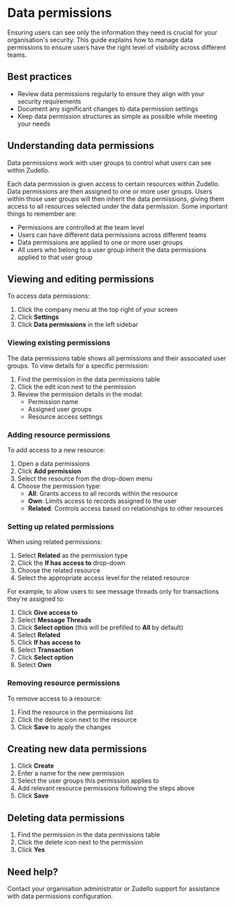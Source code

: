 # Data permissions

Ensuring users can see only the information they need is crucial for your organisation's security. This guide explains how to manage data permissions to ensure users have the right level of visibility across different teams.

## Best practices

- Review data permissions regularly to ensure they align with your security requirements
- Document any significant changes to data permission settings
- Keep data permission structures as simple as possible while meeting your needs

## Understanding data permissions

Data permissions work with user groups to control what users can see within Zudello. 

Each data permission is given access to certain resources within Zudello. Data permissions are then assigned to one or more user groups. Users within those user groups will then inherit the data permissions, giving them access to all resources selected under the data permission.
Some important things to remember are:

- Permissions are controlled at the team level
- Users can have different data permissions across different teams
- Data permissions are applied to one or more user groups
- All users who belong to a user group inherit the data permissions applied to that user group

## Viewing and editing permissions

To access data permissions:

1. Click the company menu at the top right of your screen
2. Click **Settings**
3. Click **Data permissions** in the left sidebar

### Viewing existing permissions

The data permissions table shows all permissions and their associated user groups. To view details for a specific permission:

1. Find the permission in the data permissions table
2. Click the edit icon next to the permission
3. Review the permission details in the modal:
    - Permission name
    - Assigned user groups
    - Resource access settings

### Adding resource permissions

To add access to a new resource:

1. Open a data permissions
2. Click **Add permission**
3. Select the resource from the drop-down menu
4. Choose the permission type:
    - **All**: Grants access to all records within the resource
    - **Own**: Limits access to records assigned to the user
    - **Related**: Controls access based on relationships to other resources

### Setting up related permissions

When using related permissions:

1. Select **Related** as the permission type
2. Click the **If has access to** drop-down
3. Choose the related resource
4. Select the appropriate access level for the related resource

For example, to allow users to see message threads only for transactions they're assigned to:

1. Click **Give access to** 
2. Select **Message Threads** 
3. Click **Select option** (this will be prefilled to **All** by default)
4. Select **Related**
5. Click **If has access to**
6. Select **Transaction** 
7. Click **Select option**
8. Select **Own**

### Removing resource permissions

To remove access to a resource:

1. Find the resource in the permissions list
2. Click the delete icon next to the resource
3. Click **Save** to apply the changes

## Creating new data permissions

1. Click **Create**
2. Enter a name for the new permission
3. Select the user groups this permission applies to
4. Add relevant resource permissions following the steps above
5. Click **Save**

## Deleting data permissions

1. Find the permission in the data permissions table
2. Click the delete icon next to the permission
3. Click **Yes**

## Need help?

Contact your organisation administrator or Zudello support for assistance with data permissions configuration.